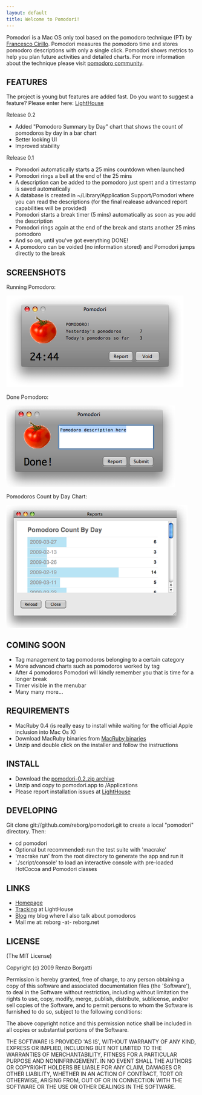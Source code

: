 ```yaml
---
layout: default
title: Welcome to Pomodori!
---
```


Pomodori is a Mac OS only tool based on the pomodoro technique (PT) by [Francesco Cirillo](http://cirillosscrapbook.wordpress.com/). Pomodori measures the pomodoro time and stores pomodoro descriptions with only a single click. Pomodori shows metrics to help you plan future activities and detailed charts. For more information about the technique please visit [pomodoro community](http://www.pomodorotechnique.com/).

FEATURES
--------------------

The project is young but features are added fast. Do you want to suggest a feature? Please enter here: [LightHouse](http://reborg.lighthouseapp.com/projects/25822-pomodori/overview)

Release 0.2

* Added "Pomodoro Summary by Day" chart that shows the count of pomodoros by day in a bar chart
* Better looking UI
* Improved stability

Release 0.1

* Pomodori automatically starts a 25 mins countdown when launched
* Pomodori rings a bell at the end of the 25 mins
* A description can be added to the pomodoro just spent and a timestamp is saved automatically
* A database is created in ~/Library/Application Support/Pomodori where you can read the descriptions (for the final realease advanced report capabilities will be provided)
* Pomodori starts a break timer (5 mins) automatically as soon as you add the description
* Pomodori rings again at the end of the break and starts another 25 mins pomodoro
* And so on, until you've got everything DONE!
* A pomodoro can be voided (no information stored) and Pomodori jumps directly to the break

SCREENSHOTS
-----------

Running Pomodoro:

![Pomodoro Running](resources/pomodoro-run.png "Pomodoro Running")

Done Pomodoro:

![Pomodoro Done](resources/pomodoro-done.png "Pomodoro Done")

Pomodoros Count by Day Chart:

![Pomodoro Count](resources/chart-pom-count.png "Pomodoro Chart")


COMING SOON
-----------

* Tag management to tag pomodoros belonging to a certain category
* More advanced charts such as pomodoros worked by tag
* After 4 pomodoros Pomodori will kindly remember you that is time for a longer break
* Timer visible in the menubar
* Many many more...

REQUIREMENTS
------------

* MacRuby 0.4 (is really easy to install while waiting for the official Apple inclusion into Mac Os X)
* Download MacRuby binaries from [MacRuby binaries](http://www.macruby.org/files/MacRuby%200.4.zip)
* Unzip and double click on the installer and follow the instructions

INSTALL
-------

* Download the [pomodori-0.2.zip archive](http://reborg.github.com/pomodori/resources/pomodori-0.2.zip)
* Unzip and copy to pomodori.app to /Applications
* Please report installation issues at [LightHouse](http://reborg.lighthouseapp.com/projects/25822-pomodori/tickets)

DEVELOPING
----------

Git clone git://github.com/reborg/pomodori.git to create a local "pomodori" directory. Then:

* cd pomodori
* Optional but recommended: run the test suite with 'macrake'
* 'macrake run' from the root directory to generate the app and run it
* './script/console' to load an interactive console with pre-loaded HotCocoa and Pomodori classes

LINKS
-----

* [Homepage](http://reborg.github.com/pomodori)
* [Tracking](http://reborg.lighthouseapp.com/projects/25822-pomodori/overview) at LightHouse
* [Blog](http://blog.reborg.net) my blog where I also talk about pomodoros
* Mail me at:  reborg -at- reborg.net

LICENSE
-------

(The MIT License)

Copyright (c) 2009 Renzo Borgatti

Permission is hereby granted, free of charge, to any person obtaining
a copy of this software and associated documentation files (the
'Software'), to deal in the Software without restriction, including
without limitation the rights to use, copy, modify, merge, publish,
distribute, sublicense, and/or sell copies of the Software, and to
permit persons to whom the Software is furnished to do so, subject to
the following conditions:

The above copyright notice and this permission notice shall be
included in all copies or substantial portions of the Software.

THE SOFTWARE IS PROVIDED 'AS IS', WITHOUT WARRANTY OF ANY KIND,
EXPRESS OR IMPLIED, INCLUDING BUT NOT LIMITED TO THE WARRANTIES OF
MERCHANTABILITY, FITNESS FOR A PARTICULAR PURPOSE AND NONINFRINGEMENT.
IN NO EVENT SHALL THE AUTHORS OR COPYRIGHT HOLDERS BE LIABLE FOR ANY
CLAIM, DAMAGES OR OTHER LIABILITY, WHETHER IN AN ACTION OF CONTRACT,
TORT OR OTHERWISE, ARISING FROM, OUT OF OR IN CONNECTION WITH THE
SOFTWARE OR THE USE OR OTHER DEALINGS IN THE SOFTWARE.